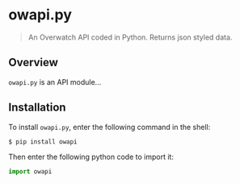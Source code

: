 # owapi.py
> An Overwatch API coded in Python. Returns json styled data.

## Overview
`owapi.py` is an API module...

## Installation
To install `owapi.py`, enter the following command in the shell:

```bash
$ pip install owapi
```

Then enter the following python code to import it:

```python
import owapi
```